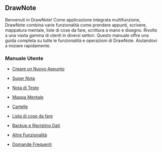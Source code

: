 DrawNote
------
Benvenuti in DrawNote! Come applicazione integrata multifunzione, DrawNote combina varie funzionalità come prendere appunti, scrivere, mappatura mentale, liste di cose da fare, scrittura a mano e disegno. Rivolto a una vasta gamma di utenti in diversi settori. Questo manuale offre una guida completa su tutte le funzionalità e operazioni di DrawNote. Aiutandovi a iniziare rapidamente.

### Manuale Utente

- [Creare un Nuovo Appunto](new_note.md)

- [Super Nota](super_note/index.md)

- [Nota di Testo](text_note/index.md)

- [Mappa Mentale](mind_mapping/index.md)

- [Cartelle](folder/index.md)

- [Lista di cose da fare](to_do/index.md)

- [Backup e Ripristino Dati](data_backup_and_recovery/index.md)

- [Altre Funzionalità](more/index.md)

- [Domande Frequenti](q_a/index.md)